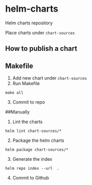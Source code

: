 # helm-charts

Helm charts repository

Place charts under `chart-sources`

## How to publish a chart

## Makefile
1. Add new chart under `chart-sources`
2. Run Makefile
```shell
make all
```
3. Commit to repo

##Manually

1. Lint the charts

```shell
helm lint chart-sources/*
```

2. Package the helm charts

```shell
helm package chart-sources/*
```

3. Generate the index

```shell
helm repo index --url  .
```

4. Commit to Github

